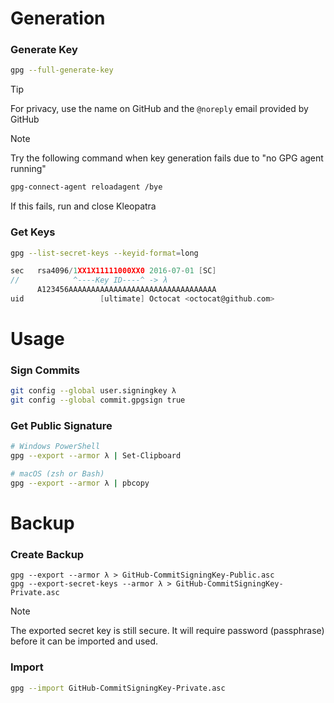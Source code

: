 # Generation
### Generate Key
```sh
gpg --full-generate-key
```

> [!TIP]
> For privacy, use the name on GitHub and the `@noreply` email provided by GitHub

> [!NOTE]
> Try the following command when key generation fails due to "no GPG agent running"
> ```sh
> gpg-connect-agent reloadagent /bye
> ```
> If this fails, run and close Kleopatra

### Get Keys
```sh
gpg --list-secret-keys --keyid-format=long
```

```c
sec   rsa4096/1XX1X11111000XX0 2016-07-01 [SC]
//            ^----Key ID----^ -> λ
      A123456AAAAAAAAAAAAAAAAAAAAAAAAAAAAAAAAA
uid                 [ultimate] Octocat <octocat@github.com>
```

# Usage
### Sign Commits
```sh
git config --global user.signingkey λ
git config --global commit.gpgsign true
```

### Get Public Signature
```sh
# Windows PowerShell
gpg --export --armor λ | Set-Clipboard

# macOS (zsh or Bash)
gpg --export --armor λ | pbcopy
```

# Backup
### Create Backup
```
gpg --export --armor λ > GitHub-CommitSigningKey-Public.asc
gpg --export-secret-keys --armor λ > GitHub-CommitSigningKey-Private.asc
```

> [!NOTE]
> The exported secret key is still secure. It will require password (passphrase) before it can be imported and used.

### Import
```sh
gpg --import GitHub-CommitSigningKey-Private.asc
```
